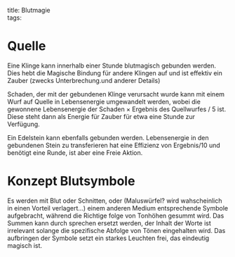 title: Blutmagie  
tags:   
# Quelle
Eine Klinge kann innerhalb einer Stunde blutmagisch gebunden werden. Dies hebt die Magische Bindung für andere Klingen auf und ist effektiv ein Zauber (zwecks Unterbrechung.und anderer Details)


Schaden, der mit der gebundenen Klinge verursacht wurde kann mit einem Wurf auf Quelle in Lebensenergie umgewandelt werden, wobei die gewonnene Lebensenergie der Schaden &times; Ergebnis des Quellwurfes / 5 ist. Diese steht dann als Energie für Zauber für etwa eine Stunde zur Verfügung.

Ein Edelstein kann ebenfalls gebunden werden. Lebensenergie in den gebundenen Stein zu transferieren hat eine Effizienz von Ergebnis/10 und benötigt eine Runde, ist aber eine Freie Aktion.


# Konzept Blutsymbole
Es werden mit Blut oder Schnitten, oder (Maluswürfel? wird wahscheinlich in einen Vorteil verlagert...) einem anderen Medium entsprechende Symbole aufgebracht, während die Richtige folge von Tonhöhen gesummt wird. Das Summen kann durch sprechen ersetzt werden, der Inhalt der Worte ist irrelevant solange die spezifische Abfolge von Tönen eingehalten wird. Das aufbringen der Symbole setzt ein starkes Leuchten frei, das eindeutig magisch ist.



